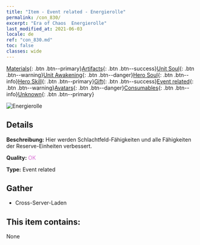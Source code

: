 ```yaml
---
title: "Item - Event related - Energierolle"
permalink: /con_830/
excerpt: "Era of Chaos  Energierolle"
last_modified_at: 2021-06-03
locale: de
ref: "con_830.md"
toc: false
classes: wide
---
```

 [Materials](/ItemsDE/){: .btn .btn--primary}[Artifacts](/ItemsDE/Artifacts/){: .btn .btn--success}[Unit Soul](/ItemsDE/UnitSoul/){: .btn .btn--warning}[Unit Awakening](/ItemsDE/UnitAwakening/){: .btn .btn--danger}[Hero Soul](/ItemsDE/HeroSoul/){: .btn .btn--info}[Hero Skill](/ItemsDE/HeroSkill/){: .btn .btn--primary}[Gift](/ItemsDE/Gift/){: .btn .btn--success}[Event related](/ItemsDE/Events/){: .btn .btn--warning}[Avatars](/ItemsDE/Avatars/){: .btn .btn--danger}[Consumables](/ItemsDE/Consumables/){: .btn .btn--info}[Unknown](/ItemsDE/Unknown/){: .btn .btn--primary}

 ![Energierolle](/images/t/i_backup_icon2.png)

## Details
 **Beschreibung:** Hier werden Schlachtfeld-Fähigkeiten und alle Fähigkeiten der Reserve-Einheiten verbessert.

 **Quality:** <span style="color: #DA70D6">OK</span>

 **Type:** Event related

## Gather

*    Cross-Server-Laden 

## This item contains:

  None

